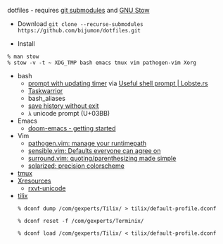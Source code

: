 dotfiles - requires [git submodules](https://git-scm.com/book/en/v2/Git-Tools-Submodules) and [GNU Stow](https://www.gnu.org/software/stow/manual/stow.html#Introduction)

+ Download
`git clone --recurse-submodules https://github.com/bijumon/dotfiles.git`

+ Install
``` shell
% man stow
% stow -v -t ~ XDG_TMP bash emacs tmux vim pathogen-vim Xorg
```

- bash
   * [prompt with updating timer](https://redandblack.io/blog/2020/bash-prompt-with-updating-time/) via [Useful shell prompt | Lobste.rs](https://lobste.rs/s/s5jj3v/useful_shell_prompt)
   * [Taskwarrior](https://taskwarrior.org/docs/start.html)
   * bash_aliases
   * [save history without exit](https://superuser.com/questions/555310/bash-save-history-without-exit)
   * `λ` unicode prompt (U+03BB)
- Emacs
   * [doom-emacs - getting started](https://github.com/hlissner/doom-emacs/blob/develop/docs/getting_started.org)
- Vim
   * [pathogen.vim: manage your runtimepath](https://github.com/tpope/vim-pathogen)
   * [sensible.vim: Defaults everyone can agree on](https://github.com/tpope/vim-sensible)
   * [surround.vim: quoting/parenthesizing made simple](https://github.com/tpope/vim-surround)
   * [solarized: precision colorscheme](https://github.com/altercation/vim-colors-solarized)
- [tmux](https://github.com/tmux/tmux/wiki)
- [Xresources](https://github.com/bijumon/dotfiles/blob/main/Xorg/.Xresources)
   * [rxvt-unicode](https://github.com/bijumon/dotfiles/blob/main/Xorg/.Xresources)
- [tilix](https://github.com/gnunn1/tilix/)
     ``` shell 
     % dconf dump /com/gexperts/Tilix/ > tilix/default-profile.dconf
     
     % dconf reset -f /com/gexperts/Terminix/
     
     % dconf load /com/gexperts/Tilix/ < tilix/default-profile.dconf
     ```
